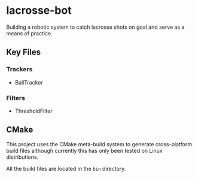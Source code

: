 lacrosse-bot
============

Building a robotic system to catch lacrosse shots on goal and serve as a means of practice.


Key Files
---

### Trackers
+ BallTracker

### Filters
+ ThresholdFilter


CMake
---

This project uses the CMake meta-build system to generate cross-platform build files although currently this has only been tested on Linux distributions.

All the build files are located in the `bin` directory.
